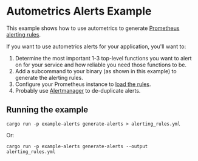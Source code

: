# Autometrics Alerts Example

This example shows how to use autometrics to generate [Prometheus alerting rules](https://prometheus.io/docs/prometheus/latest/configuration/alerting_rules/).

If you want to use autometrics alerts for your application, you'll want to:

1. Determine the most important 1-3 top-level functions you want to alert on for your service and how reliable you need those functions to be.
2. Add a subcommand to your binary (as shown in this example) to generate the alerting rules.
3. Configure your Prometheus instance to [load the rules](https://prometheus.io/docs/prometheus/latest/configuration/recording_rules/#configuring-rules).
4. Probably use [Alertmanager](https://prometheus.io/docs/alerting/latest/alertmanager/) to de-duplicate alerts.


## Running the example

```shell
cargo run -p example-alerts generate-alerts > alerting_rules.yml
```

Or:

```shell
cargo run -p example-alerts generate-alerts --output alerting_rules.yml
```
